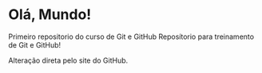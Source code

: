# Olá, Mundo!
 Primeiro repositorio do curso de Git e GitHub
Reposítorio para treinamento de Git e GitHub!

Alteração direta pelo site do GitHub.
